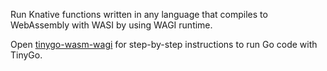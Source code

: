 Run Knative functions written in any language that compiles to WebAssembly with WASI by using WAGI runtime.

Open [tinygo-wasm-wagi](./tinygo-wasm-wagi/README.md) for step-by-step instructions to run Go code with TinyGo.
